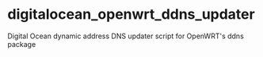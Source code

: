 # digitalocean_openwrt_ddns_updater
Digital Ocean dynamic address DNS updater script for OpenWRT's ddns package
